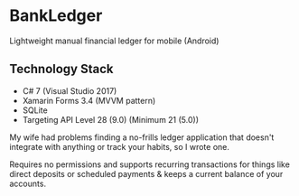 # BankLedger
Lightweight manual financial ledger for mobile (Android)

## Technology Stack
* C# 7 (Visual Studio 2017)
* Xamarin Forms 3.4 (MVVM pattern)
* SQLite
* Targeting API Level 28 (9.0) (Minimum 21 (5.0))

My wife had problems finding a no-frills ledger application that doesn't integrate with anything or track your habits, so I wrote one.

Requires no permissions and supports recurring transactions for things like direct deposits or scheduled payments & keeps a current balance of your accounts.
